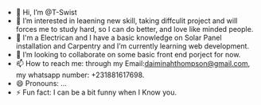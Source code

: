 - 👋 Hi, I’m @T-Swist
- 👀 I’m interested in leaening new skill, taking diffculit project and will forces me to study hard, so I can do better, and love like minded people.
- 🌱 I'm a Electrican and  I have a basic knowledge on Solar Panel installation and Carpentry and I’m currently learning web development.
- 💞️ I’m looking to collaborate on some basic front end porject for now. 
- 📫 How to reach me: through my Email:daiminahthompson@gmail.com, my whatsapp number: +231881617698.
- 😄 Pronouns: ...
- ⚡ Fun fact: I can be a bit funny when I Know you.


<!---
T-Swist/T-Swist is a ✨ special ✨ repository because its `README.md` (this file) appears on your GitHub profile.
You can click the Preview link to take a look at your changes.
--->
